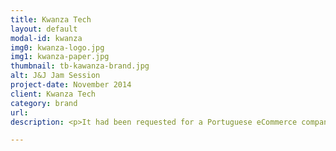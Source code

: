 ```yaml
---
title: Kwanza Tech
layout: default
modal-id: kwanza
img0: kwanza-logo.jpg
img1: kwanza-paper.jpg
thumbnail: tb-kawanza-brand.jpg
alt: J&J Jam Session
project-date: November 2014
client: Kwanza Tech
category: brand
url: 
description: <p>It had been requested for a Portuguese eCommerce company based in Angola to create a logo.</p>

---
```

